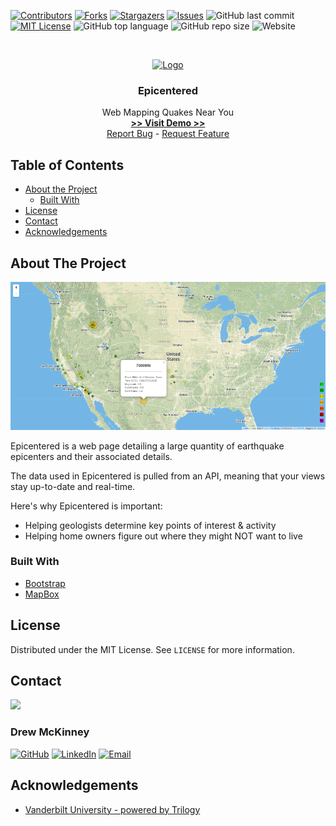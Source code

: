 
<!-- 
README Template Author: otheneildrew
Template Source: https://github.com/othneildrew/Best-README-Template
Version Author: Drew McKinney
 -->





<!-- PROJECT SHIELDS -->
[![Contributors][contributors-shield]][contributors-url]
[![Forks][forks-shield]][forks-url]
[![Stargazers][stars-shield]][stars-url]
[![Issues][issues-shield]][issues-url]
![GitHub last commit](https://img.shields.io/github/last-commit/ARMcK-hub/epicentered)
[![MIT License][license-shield]][license-url]
![GitHub top language](https://img.shields.io/github/languages/top/ARMcK-hub/epicentered)
![GitHub repo size](https://img.shields.io/github/repo-size/ARMcK-hub/epicentered)
![Website](https://img.shields.io/website?down_color=lightgrey&down_message=offline&up_color=blue&up_message=online&url=https%3A%2F%2Fwestendfinancial.herokuapp.com%2F)

<!-- PROJECT LOGO -->
<br />
<p align="center">
  <a href="https://armck-hub.github.io/epicentered/">
    <img src="https://encrypted-tbn0.gstatic.com/images?q=tbn%3AANd9GcSN_qj-i91HftDjOE4CgHaimXodMDroGt6qn5_IXsKu4vWJyTHI&usqp=CAU" alt="Logo" width="100" height="100">
  </a>

  <h3 align="center">Epicentered</h3>

  <p align="center">
    Web Mapping Quakes Near You
    <br />
    <a href="https://armck-hub.github.io/epicentered/" target="_blank"><strong> >> Visit Demo >> </strong></a>
    <br />
    <a href="https://github.com/ARMcK-hub/epicentered/issues">Report Bug</a>
    -
    <a href="https://github.com/ARMcK-hub/epicentered/issues">Request Feature</a>
  </p>
</p>



<!-- TABLE OF CONTENTS -->
## Table of Contents

* [About the Project](#about-the-project)
  * [Built With](#built-with)
* [License](#license)
* [Contact](#contact)
* [Acknowledgements](#acknowledgements)



<!-- ABOUT THE PROJECT -->
## About The Project

[![Product Name Screen Shot][product-screenshot]](https://armck-hub.github.io/epicentered/)

Epicentered is a web page detailing a large quantity of earthquake epicenters and their associated details.

The data used in Epicentered is pulled from an API, meaning that your views stay up-to-date and real-time.

Here's why Epicentered is important:
* Helping geologists determine key points of interest & activity
* Helping home owners figure out where they might NOT want to live


### Built With
* [Bootstrap](https://getbootstrap.com)
* [MapBox](https://www.mapbox.com/)


<!-- LICENSE -->
## License

Distributed under the MIT License. See `LICENSE` for more information.



<!-- CONTACT -->
## Contact

<img src="https://avatars3.githubusercontent.com/u/57081049?s=460&u=1260bc893922a063a29f437d8565e4b970fe45ca&v=4" width=200>
<h3>Drew McKinney</h3>

[![GitHub][github-shield]][github-url]
[![LinkedIn][linkedin-shield]][linkedin-url]
[![Email][email-shield]][email-url]



<!-- ACKNOWLEDGEMENTS -->
## Acknowledgements
* [Vanderbilt University - powered by Trilogy](https://bootcamps.vanderbilt.edu/data/)



<!-- MARKDOWN LINKS & IMAGES -->
<!-- https://www.markdownguide.org/basic-syntax/#reference-style-links -->

<!-- Stock -->
[license-url]: https://github.com/ARMcK-hub/West-End-Financial/blob/master/LICENSE.txt
[linkedin-shield]: https://img.shields.io/badge/-LinkedIn-black.svg?style=flat&logo=linkedin&colorB=555
[linkedin-url]: https://www.linkedin.com/in/drew-mckinney/
[email-shield]: https://img.shields.io/badge/-Email-black.svg?style=flat&colorB=555
[email-url]: mailto:andrewryanmckinney@gmail.com
[github-shield]: https://img.shields.io/badge/-GitHub-black.svg?style=flat&colorB=555
[github-url]: https://github.com/ARMcK-hub
[languages-shield]: https://img.shields.io/badge/-GitHub-black.svg?style=flat&colorB=555


<!-- Project Dynamic -->
[license-shield]: https://img.shields.io/github/license/ARMcK-hub/epicentered.svg?style=flat
[contributors-shield]: https://img.shields.io/github/contributors/ARMcK-hub/epicentered.svg?style=flat
[contributors-url]: https://github.com/ARMcK-hub/epicentered/graphs/contributors
[forks-shield]: https://img.shields.io/github/forks/ARMcK-hub/epicentered.svg?style=flat
[forks-url]: https://github.com/ARMcK-hub/epicentered/network/members
[stars-shield]: https://img.shields.io/github/stars/ARMcK-hub/epicentered.svg?style=flat
[stars-url]: https://github.com/ARMcK-hub/epicentered/stargazers
[issues-shield]: https://img.shields.io/github/issues/ARMcK-hub/epicentered.svg?style=flat
[issues-url]: https://github.com/ARMcK-hub/epicentered/issues
[product-screenshot]: https://raw.githubusercontent.com/ARMcK-hub/epicentered/master/static/images/Home_Page.png

